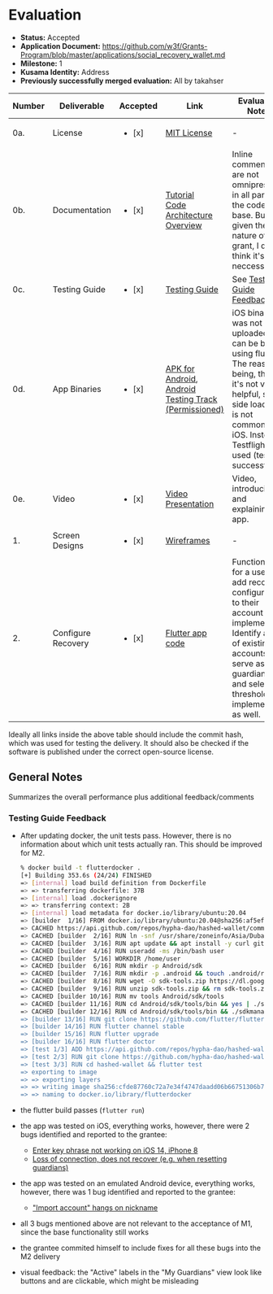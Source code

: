 # Evaluation

- **Status:** Accepted
- **Application Document:** https://github.com/w3f/Grants-Program/blob/master/applications/social_recovery_wallet.md
- **Milestone:** 1
- **Kusama Identity:** Address
- **Previously successfully merged evaluation:** All by takahser

| Number | Deliverable        | Accepted               | Link                                                                                                                                                                                                                                                                                                                                                                                      | Evaluation Notes                                                                                                                                                                                      |
| ------ | ------------------ | ---------------------- | ----------------------------------------------------------------------------------------------------------------------------------------------------------------------------------------------------------------------------------------------------------------------------------------------------------------------------------------------------------------------------------------- | ----------------------------------------------------------------------------------------------------------------------------------------------------------------------------------------------------- |
| 0a.    | License            | <ul><li>[x] </li></ul> | [MIT License](https://github.com/hypha-dao/hashed-wallet/blob/b79f9a85626bbfd3f00749c72a4fa60c753e3aa2/LICENSE)                                                                                                                                                                                                                                                                           | -                                                                                                                                                                                                     |
| 0b.    | Documentation      | <ul><li>[x] </li></ul> | [Tutorial](https://github.com/hypha-dao/hashed-wallet/blob/b79f9a85626bbfd3f00749c72a4fa60c753e3aa2/documentation/tutorial.md) <BR> [Code](https://github.com/hypha-dao/hashed-wallet/tree/b79f9a85626bbfd3f00749c72a4fa60c753e3aa2) <BR> [Architecture Overview](https://github.com/hypha-dao/hashed-wallet/blob/b79f9a85626bbfd3f00749c72a4fa60c753e3aa2/documentation/architecture.md) | Inline comments are not omnipresent in all parts of the code base. But given the nature of this grant, I don't think it's neccessary.                                                                 |
| 0c.    | Testing Guide      | <ul><li>[x] </li></ul> | [Testing Guide](https://github.com/hypha-dao/hashed-wallet/blob/b79f9a85626bbfd3f00749c72a4fa60c753e3aa2/documentation/testing_guide.md)                                                                                                                                                                                                                                                  | See [Testing Guide Feedback](#testing-guide-feedback)                                                                                                                                                 |
| 0d.    | App Binaries       | <ul><li>[x] </li></ul> | [APK for Android](https://github.com/hypha-dao/hashed-wallet/releases/download/1.0.0_prerelease_M1/app-release.apk), [Android Testing Track (Permissioned)](https://play.google.com/apps/internaltest/4701631300800602818)                                                                                                                                                                | iOS binary was not uploaded but can be built using flutter. The reason being, that it's not very helpful, since side loading is not common on iOS. Instead, Testflight is used (tested successfully). |
| 0e.    | Video              | <ul><li>[x] </li></ul> | [Video Presentation](https://github.com/hypha-dao/hashed-wallet/blob/v1.0.0_M1_00/documentation/videos/milestone_1_delivery.md)                                                                                                                                                                                                                                                           | Video, introducing and explaining the app.                                                                                                                                                            |
| 1.     | Screen Designs     | <ul><li>[x] </li></ul> | [Wireframes](https://github.com/hypha-dao/hashed-wallet/raw/v1.0.0_M1_00/documentation/Milestone%201%20Screens.pdf)                                                                                                                                                                                                                                                                       | -                                                                                                                                                                                                     |
| 2.     | Configure Recovery | <ul><li>[x] </li></ul> | [Flutter app code](https://github.com/hypha-dao/hashed-wallet/tree/b79f9a85626bbfd3f00749c72a4fa60c753e3aa2)                                                                                                                                                                                                                                                                              | Functionality for a user to add recovery configuration to their account is implemented. Identify a list of existing accounts to serve as guardians, and select threshold is implemented as well.      |

Ideally all links inside the above table should include the commit hash,
which was used for testing the delivery. It should also be checked if the software is published under the correct open-source license.

## General Notes

Summarizes the overall performance plus additional feedback/comments

### Testing Guide Feedback

- After updating docker, the unit tests pass. However, there is no information about which unit tests actually ran. This should be improved for M2.

  ```bash
  % docker build -t flutterdocker .
  [+] Building 353.6s (24/24) FINISHED
  => [internal] load build definition from Dockerfile                                                                0.0s
  => => transferring dockerfile: 37B                                                                                 0.0s
  => [internal] load .dockerignore                                                                                   0.0s
  => => transferring context: 2B                                                                                     0.0s
  => [internal] load metadata for docker.io/library/ubuntu:20.04                                                     3.2s
  => [builder  1/16] FROM docker.io/library/ubuntu:20.04@sha256:af5efa9c28de78b754777af9b4d850112cad01899a5d37d2617  0.0s
  => CACHED https://api.github.com/repos/hypha-dao/hashed-wallet/commits?per_page=1                                  0.0s
  => CACHED [builder  2/16] RUN ln -snf /usr/share/zoneinfo/Asia/Dubai /etc/localtime && echo Asia/Dubai > /etc/tim  0.0s
  => CACHED [builder  3/16] RUN apt update && apt install -y curl git unzip xz-utils zip libglu1-mesa openjdk-8-jdk  0.0s
  => CACHED [builder  4/16] RUN useradd -ms /bin/bash user                                                           0.0s
  => CACHED [builder  5/16] WORKDIR /home/user                                                                       0.0s
  => CACHED [builder  6/16] RUN mkdir -p Android/sdk                                                                 0.0s
  => CACHED [builder  7/16] RUN mkdir -p .android && touch .android/repositories.cfg                                 0.0s
  => CACHED [builder  8/16] RUN wget -O sdk-tools.zip https://dl.google.com/android/repository/sdk-tools-linux-4333  0.0s
  => CACHED [builder  9/16] RUN unzip sdk-tools.zip && rm sdk-tools.zip                                              0.0s
  => CACHED [builder 10/16] RUN mv tools Android/sdk/tools                                                           0.0s
  => CACHED [builder 11/16] RUN cd Android/sdk/tools/bin && yes | ./sdkmanager --licenses                            0.0s
  => CACHED [builder 12/16] RUN cd Android/sdk/tools/bin && ./sdkmanager "build-tools;29.0.2" "patcher;v4" "platfor  0.0s
  => [builder 13/16] RUN git clone https://github.com/flutter/flutter.git                                          100.2s
  => [builder 14/16] RUN flutter channel stable                                                                     87.1s
  => [builder 15/16] RUN flutter upgrade                                                                            70.6s
  => [builder 16/16] RUN flutter doctor                                                                             16.6s
  => [test 1/3] ADD https://api.github.com/repos/hypha-dao/hashed-wallet/commits?per_page=1 latest_commit            0.0s
  => [test 2/3] RUN git clone https://github.com/hypha-dao/hashed-wallet.git                                        22.0s
  => [test 3/3] RUN cd hashed-wallet && flutter test                                                                50.7s
  => exporting to image                                                                                              3.2s
  => => exporting layers                                                                                             3.2s
  => => writing image sha256:cfde87760c72a7e34f4747daadd06b66751306b7587f89abddefb5b1a78a61f8                        0.0s
  => => naming to docker.io/library/flutterdocker
  ```

- the flutter build passes (`flutter run`)

- the app was tested on iOS, everything works, however, there were 2 bugs identified and reported to the grantee:

  - [Enter key phrase not working on iOS 14, iPhone 8](https://github.com/hypha-dao/hashed-wallet/issues/106)
  - [Loss of connection, does not recover (e.g. when resetting guardians)](https://github.com/hypha-dao/hashed-wallet/issues/107)

- the app was tested on an emulated Android device, everything works, however, there was 1 bug identified and reported to the grantee:

  - ["Import account" hangs on nickname](https://github.com/hypha-dao/hashed-wallet/issues/108)

- all 3 bugs mentioned above are not relevant to the acceptance of M1, since the base functionality still works
- the grantee commited himself to include fixes for all these bugs into the M2 delivery
- visual feedback: the "Active" labels in the "My Guardians" view look like buttons and are clickable, which might be misleading

